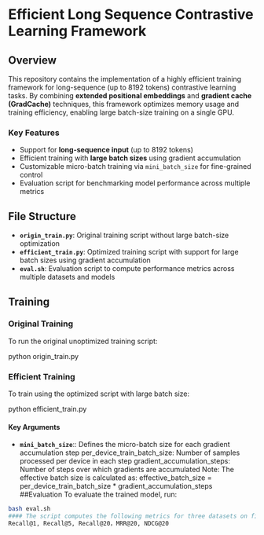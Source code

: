 # Efficient Long Sequence Contrastive Learning Framework

## Overview

This repository contains the implementation of a highly efficient training framework for long-sequence (up to 8192 tokens) contrastive learning tasks. By combining **extended positional embeddings** and **gradient cache (GradCache)** techniques, this framework optimizes memory usage and training efficiency, enabling large batch-size training on a single GPU.

### Key Features
- Support for **long-sequence input** (up to 8192 tokens)
- Efficient training with **large batch sizes** using gradient accumulation
- Customizable micro-batch training via `mini_batch_size` for fine-grained control
- Evaluation script for benchmarking model performance across multiple metrics

## File Structure

- **`origin_train.py`**: Original training script without large batch-size optimization
- **`efficient_train.py`**: Optimized training script with support for large batch sizes using gradient accumulation
- **`eval.sh`**: Evaluation script to compute performance metrics across multiple datasets and models

## Training

### Original Training
To run the original unoptimized training script:

python origin_train.py

### Efficient Training
To train using the optimized script with large batch size:

python efficient_train.py

#### Key Arguments
- ****`mini_batch_size`****:: Defines the micro-batch size for each gradient accumulation step
per_device_train_batch_size: Number of samples processed per device in each step
gradient_accumulation_steps: Number of steps over which gradients are accumulated
Note: The effective batch size is calculated as:
effective_batch_size = per_device_train_batch_size * gradient_accumulation_steps
##Evaluation
To evaluate the trained model, run:
```bash
bash eval.sh
#### The script computes the following metrics for three datasets on five different models:
Recall@1, Recall@5, Recall@20，MRR@20, NDCG@20
